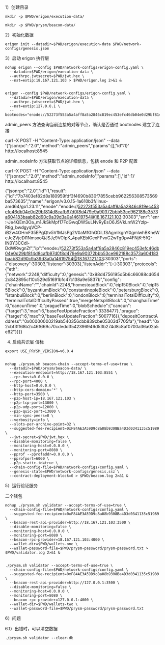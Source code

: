 
1）创建目录

```
mkdir -p $PWD/erigon/execution-data/

mkdir -p $PWD/prysm/beacon-data/
```

2）初始化数据

```
erigon init --datadir=$PWD/erigon/execution-data $PWD/network-configs/genesis.json
```

3）启动 erigon 执行层

```
nohup erigon --config $PWD/network-configs/erigon-config.yaml \
  --datadir=$PWD/erigon/execution-data \
  --authrpc.jwtsecret=$PWD/jwt.hex \
  --nat=extip:18.167.121.103 > $PWD/erigon.log 2>&1 &


erigon --config $PWD/network-configs/erigon-config.yaml \
  --datadir=$PWD/erigon/execution-data \
  --authrpc.jwtsecret=$PWD/jwt.hex \
  --nat=extip:127.0.0.1 \
  --bootnodes="enode://52273f553a5a4aff8a5a2846c819ec453efc46db04e0d29bf814d8cafb97d0f8d479e9a90372bbb53ce962188c3573a604183baab82d90c9a39d3a0a14619754@18.167.121.103:30303"
```

admin_peers 方法查询当前连接的对等节点，确认是否通过 bootnodes 建立了连接

curl -X POST -H "Content-Type: application/json" --data '{"jsonrpc":"2.0","method":"admin_peers","params":[],"id":1}' http://localhost:8545

admin_nodeInfo 方法获取节点的详细信息，包括 enode 和 P2P 配置

curl -X POST -H "Content-Type: application/json" --data '{"jsonrpc":"2.0","method":"admin_nodeInfo","params":[],"id":1}' http://localhost:8545

{"jsonrpc":"2.0","id":1,"result":{"id":"7b7403ef82d8a180959fdf3f4690b830f7855cebb962256308573569ba573635","name":"erigon/v3.0.15-1a610b3f/linux-amd64/go1.23.11","enode":"enode://52273f553a5a4aff8a5a2846c819ec453efc46db04e0d29bf814d8cafb97d0f8d479e9a90372bbb53ce962188c3573a604183baab82d90c9a39d3a0a14619754@18.167.121.103:30303","enr":"enr:-Je4QEm3Oa_m1JkSkMpf17FdGwqDWSuLNvRyEsO6JSVkLmW2Yzlp-Rtig_bwdgyqVCP-iB2w4OHmF35EPgQtv5VfMJsPg2V0aMfGhGDiLfSAgmlkgnY0gmlwhBKneWeJc2VjcDI1NmsxoQJSJz9VOlpK_4paKEbIGexFPvxG2wTg0pv4FNjK-5fQ-IN0Y3CCdl-DdWRwgnZf","ip":"enode://52273f553a5a4aff8a5a2846c819ec453efc46db04e0d29bf814d8cafb97d0f8d479e9a90372bbb53ce962188c3573a604183baab82d90c9a39d3a0a14619754@18.167.121.103:30303","ports":{"discovery":30303,"listener":30303},"listenAddr":"[::]:30303","protocols":{"eth":{"network":2248,"difficulty":0,"genesis":"0x98d4756195d5b6c66088cd6542c842895cf10c529d51691bfc47c138a9e5837b","config":{"chainName":"","chainId":2248,"homesteadBlock":0,"eip150Block":0,"eip155Block":0,"byzantiumBlock":0,"constantinopleBlock":0,"petersburgBlock":0,"istanbulBlock":0,"berlinBlock":0,"londonBlock":0,"terminalTotalDifficulty":0,"terminalTotalDifficultyPassed":true,"mergeNetsplitBlock":0,"shanghaiTime":0,"cancunTime":0,"pragueTime":0,"blobSchedule":{"cancun":{"target":3,"max":6,"baseFeeUpdateFraction":3338477},"prague":{"target":6,"max":9,"baseFeeUpdateFraction":5007716}},"depositContractAddress":"0x00000000219ab540356cbb839cbe05303d7705fa"},"head":"0x2cbf3ff68b2c46f669c70cdedd3542396946d53b274d8c8af0700a36a02a5e82"}}}}


4) 启动共识层 信标

```
export USE_PRYSM_VERSION=v6.0.4


nohup ./prysm.sh beacon-chain --accept-terms-of-use=true \
  --datadir=$PWD/prysm/beacon-data/ \
  --execution-endpoint=http://18.167.121.103:8551 \
  --rpc-host=0.0.0.0 \
  --rpc-port=4000 \
  --http-host=0.0.0.0 \
  --http-cors-domain='*' \
  --http-port=3500 \
  --p2p-host-ip=18.167.121.103 \
  --p2p-tcp-port=13000 \
  --p2p-udp-port=12000 \
  --p2p-quic-port=13000 \
  --min-sync-peers=0 \
  --verbosity=info \
  --slots-per-archive-point=32 \
  --suggested-fee-recipient=0xF84AE3A59D9c8a08b9308Ba4D3d0341135c51989 \
  --jwt-secret=$PWD/jwt.hex \
  --disable-monitoring=false \
  --monitoring-host=0.0.0.0 \
  --monitoring-port=8080 \
  --pprof --pprofaddr=0.0.0.0 \
  --pprofport=6060 \
  --p2p-static-id=true \
  --chain-config-file=$PWD/network-configs/config.yaml \
  --genesis-state=$PWD/network-configs/genesis.ssz \
  --contract-deployment-block=0 > $PWD/beacon.log 2>&1 &
```

5）运行验证服务

二个钱包

```
nohup ./prysm.sh validator --accept-terms-of-use=true \
  --chain-config-file=$PWD/network-configs/config.yaml \
  --suggested-fee-recipient=0xF84AE3A59D9c8a08b9308Ba4D3d0341135c51989 \
  --beacon-rest-api-provider=http://18.167.121.103:3500 \
  --disable-monitoring=false \
  --monitoring-host=0.0.0.0 \
  --monitoring-port=8080 \
  --beacon-rpc-provider=18.167.121.103:4000 \
  --wallet-dir=$PWD/wallets-one \
  --wallet-password-file=$PWD/prysm-password/prysm-password.txt > $PWD/validator.log 2>&1 &


./prysm.sh validator --accept-terms-of-use=true \
  --chain-config-file=$PWD/network-configs/config.yaml \
  --suggested-fee-recipient=0xF84AE3A59D9c8a08b9308Ba4D3d0341135c51989 \
  --beacon-rest-api-provider=http://127.0.0.1:3500 \
  --disable-monitoring=false \
  --monitoring-host=0.0.0.0 \
  --monitoring-port=8080 \
  --beacon-rpc-provider=127.0.0.1:4000 \
  --wallet-dir=$PWD/wallets-two \
  --wallet-password-file=$PWD/prysm-password/prysm-password.txt
```



6）问题

6.1）出错时，可以清空数据

```
./prysm.sh validator --clear-db
```
